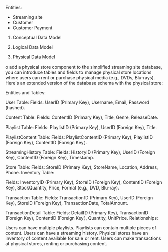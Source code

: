 
Entities:

- Streaming site
- Customer
- Customer Payment



1.  Conceptual Data Model





2. Logical Data Model







3. Physical Data Model




o add a physical store component to the simplified streaming site database, you can introduce tables and fields to manage physical store locations where users can rent or purchase physical media (e.g., DVDs, Blu-rays). Here's an extended version of the database schema with the physical store:

Entities and Tables:

User Table:
Fields: UserID (Primary Key), Username, Email, Password (hashed).

Content Table:
Fields: ContentID (Primary Key), Title, Genre, ReleaseDate.

Playlist Table:
Fields: PlaylistID (Primary Key), UserID (Foreign Key), Title.

PlaylistContent Table:
Fields: PlaylistContentID (Primary Key), PlaylistID (Foreign Key), ContentID (Foreign Key).

StreamingHistory Table:
Fields: HistoryID (Primary Key), UserID (Foreign Key), ContentID (Foreign Key), Timestamp.

Store Table:
Fields: StoreID (Primary Key), StoreName, Location, Address, Phone.
Inventory Table:

Fields: InventoryID (Primary Key), StoreID (Foreign Key), ContentID (Foreign Key), StockQuantity, Price, Format (e.g., DVD, Blu-ray).

Transaction Table:
Fields: TransactionID (Primary Key), UserID (Foreign Key), StoreID (Foreign Key), TransactionDate, TotalAmount.

TransactionDetail Table:
Fields: DetailID (Primary Key), TransactionID (Foreign Key), ContentID (Foreign Key), Quantity, UnitPrice.
Relationships:

Users can have multiple playlists.
Playlists can contain multiple pieces of content.
Users can have a streaming history.
Physical stores have an inventory of content available for sale or rent.
Users can make transactions at physical stores, renting or purchasing content.